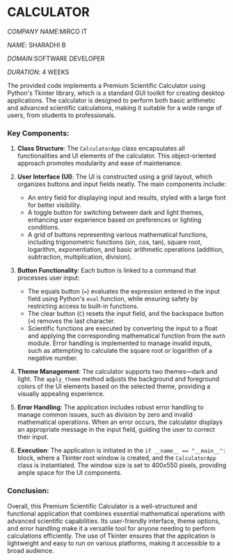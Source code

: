 # CALCULATOR

*COMPANY NAME*:MIRCO IT

*NAME*: SHARADHI B

*DOMAIN*:SOFTWARE DEVELOPER

*DURATION*: 4 WEEKS

The provided code implements a Premium Scientific Calculator using Python's Tkinter library, which is a standard GUI toolkit for creating desktop applications. The calculator is designed to perform both basic arithmetic and advanced scientific calculations, making it suitable for a wide range of users, from students to professionals.

### Key Components:

1. **Class Structure**: The `CalculatorApp` class encapsulates all functionalities and UI elements of the calculator. This object-oriented approach promotes modularity and ease of maintenance.

2. **User  Interface (UI)**: The UI is constructed using a grid layout, which organizes buttons and input fields neatly. The main components include:
   - An entry field for displaying input and results, styled with a large font for better visibility.
   - A toggle button for switching between dark and light themes, enhancing user experience based on preferences or lighting conditions.
   - A grid of buttons representing various mathematical functions, including trigonometric functions (sin, cos, tan), square root, logarithm, exponentiation, and basic arithmetic operations (addition, subtraction, multiplication, division).

3. **Button Functionality**: Each button is linked to a command that processes user input:
   - The equals button (`=`) evaluates the expression entered in the input field using Python's `eval` function, while ensuring safety by restricting access to built-in functions.
   - The clear button (`C`) resets the input field, and the backspace button (`⌫`) removes the last character.
   - Scientific functions are executed by converting the input to a float and applying the corresponding mathematical function from the `math` module. Error handling is implemented to manage invalid inputs, such as attempting to calculate the square root or logarithm of a negative number.

4. **Theme Management**: The calculator supports two themes—dark and light. The `apply_theme` method adjusts the background and foreground colors of the UI elements based on the selected theme, providing a visually appealing experience.

5. **Error Handling**: The application includes robust error handling to manage common issues, such as division by zero and invalid mathematical operations. When an error occurs, the calculator displays an appropriate message in the input field, guiding the user to correct their input.

6. **Execution**: The application is initiated in the `if __name__ == "__main__":` block, where a Tkinter root window is created, and the `CalculatorApp` class is instantiated. The window size is set to 400x550 pixels, providing ample space for the UI components.

### Conclusion:

Overall, this Premium Scientific Calculator is a well-structured and functional application that combines essential mathematical operations with advanced scientific capabilities. Its user-friendly interface, theme options, and error handling make it a versatile tool for anyone needing to perform calculations efficiently. The use of Tkinter ensures that the application is lightweight and easy to run on various platforms, making it accessible to a broad audience.
